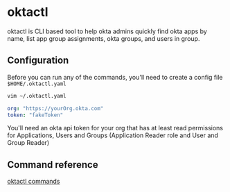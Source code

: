 # oktactl
oktactl is CLI based tool to help okta admins quickly find okta apps by name, list app group assignments, okta groups, and users in group.

## Configuration
Before you can run any of the commands, you'll need to create a config file `$HOME/.oktactl.yaml`

```bash
vim ~/.oktactl.yaml
```

```yaml
org: "https://yourOrg.okta.com"
token: "fakeToken"
```

You'll need an okta api token for your org that has at least read permissions for Applications, Users and Groups (Application Reader role and User and Group Reader)

## Command reference
[oktactl commands](docs/oktactl.md#oktactl)
